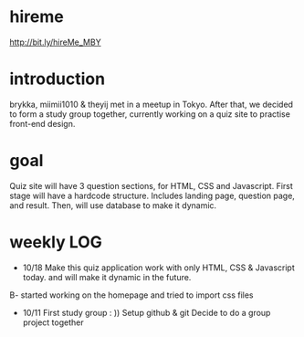# hireme
http://bit.ly/hireMe_MBY 

# introduction
brykka, miimii1010 & theyij met in a meetup in Tokyo. 
After that, we decided to form a study group together, currently working on a quiz site to practise front-end design. 

# goal
Quiz site will have 3 question sections, for HTML, CSS and Javascript.
First stage will have a hardcode structure. Includes landing page, question page, and result. 
Then, will use database to make it dynamic.

# weekly LOG
- 10/18 
Make this quiz application work with only HTML, CSS & Javascript today.
and will make it dynamic in the future.

B- started working on the homepage and tried to import css files

- 10/11
First study group : )) 
Setup github & git
Decide to do a group project together

  
